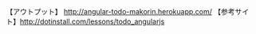 【アウトプット】 http://angular-todo-makorin.herokuapp.com/
【参考サイト】http://dotinstall.com/lessons/todo_angularjs